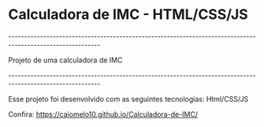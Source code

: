 <h1>Calculadora de IMC - HTML/CSS/JS </h1>
-----------------------------------------------------------------------------------------------------------

<p>Projeto de uma calculadora de IMC </p>
-----------------------------------------------------------------------------------------------------------

Esse projeto foi desenvolvido com as seguintes tecnologias:
Html/CSS/JS


Confira: https://caiomelo10.github.io/Calculadora-de-IMC/
